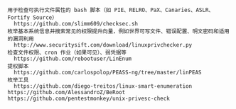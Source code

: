 	用于检查可执行文件属性的 bash 脚本（如 PIE、RELRO、PaX、Canaries、ASLR、Fortify Source）
	  https://github.com/slimm609/checksec.sh
	枚举基本系统信息并搜索常见的权限提升向量，例如世界可写文件、错误配置、明文密码和适用的漏洞利用
	  http://www.securitysift.com/download/linuxprivchecker.py
	检查文件权限、cron 作业（如果可见）、弱凭据等
	  https://github.com/rebootuser/LinEnum
	提权脚本
	  https://github.com/carlospolop/PEASS-ng/tree/master/linPEAS
	枚举工具
	  https://github.com/diego-treitos/linux-smart-enumeration
	https://github.com/AlessandroZ/BeRoot
	https://github.com/pentestmonkey/unix-privesc-check